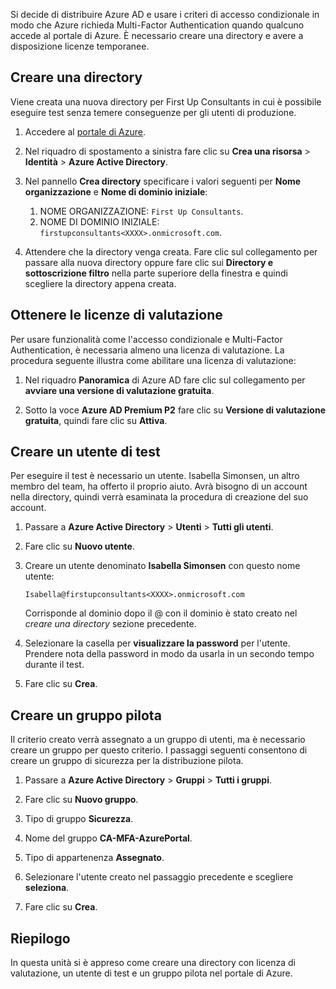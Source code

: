 Si decide di distribuire Azure AD e usare i criteri di accesso condizionale in modo che Azure richieda Multi-Factor Authentication quando qualcuno accede al portale di Azure. È necessario creare una directory e avere a disposizione licenze temporanee.

## <a name="create-a-directory"></a>Creare una directory
Viene creata una nuova directory per First Up Consultants in cui è possibile eseguire test senza temere conseguenze per gli utenti di produzione.

1. Accedere al [portale di Azure](https://portal.azure.com/?azure-portal=true).

1. Nel riquadro di spostamento a sinistra fare clic su **Crea una risorsa** > **Identità** > **Azure Active Directory**.

1. Nel pannello **Crea directory** specificare i valori seguenti per **Nome organizzazione** e **Nome di dominio iniziale**:

   1. NOME ORGANIZZAZIONE: `First Up Consultants`.
   1. NOME DI DOMINIO INIZIALE: `firstupconsultants<XXXX>.onmicrosoft.com`.

1. Attendere che la directory venga creata. Fare clic sul collegamento per passare alla nuova directory oppure fare clic sui **Directory e sottoscrizione filtro** nella parte superiore della finestra e quindi scegliere la directory appena creata.

## <a name="get-trial-licenses"></a>Ottenere le licenze di valutazione

Per usare funzionalità come l'accesso condizionale e Multi-Factor Authentication, è necessaria almeno una licenza di valutazione. La procedura seguente illustra come abilitare una licenza di valutazione:

1. Nel riquadro **Panoramica** di Azure AD fare clic sul collegamento per **avviare una versione di valutazione gratuita**.

1. Sotto la voce **Azure AD Premium P2** fare clic su **Versione di valutazione gratuita**, quindi fare clic su **Attiva**.

## <a name="create-a-test-user"></a>Creare un utente di test

Per eseguire il test è necessario un utente. Isabella Simonsen, un altro membro del team, ha offerto il proprio aiuto. Avrà bisogno di un account nella directory, quindi verrà esaminata la procedura di creazione del suo account.

1. Passare a **Azure Active Directory** > **Utenti** > **Tutti gli utenti**.

1. Fare clic su **Nuovo utente**.

1. Creare un utente denominato **Isabella Simonsen** con questo nome utente:

   `Isabella@firstupconsultants<XXXX>.onmicrosoft.com`

   Corrisponde al dominio dopo il @ con il dominio è stato creato nel *creare una directory* sezione precedente.

1. Selezionare la casella per **visualizzare la password** per l'utente. Prendere nota della password in modo da usarla in un secondo tempo durante il test.

1. Fare clic su **Crea**.

## <a name="create-a-pilot-group"></a>Creare un gruppo pilota

Il criterio creato verrà assegnato a un gruppo di utenti, ma è necessario creare un gruppo per questo criterio. I passaggi seguenti consentono di creare un gruppo di sicurezza per la distribuzione pilota.

1. Passare a **Azure Active Directory** > **Gruppi** > **Tutti i gruppi**.

1. Fare clic su **Nuovo gruppo**.

1. Tipo di gruppo **Sicurezza**.

1. Nome del gruppo **CA-MFA-AzurePortal**.

1. Tipo di appartenenza **Assegnato**.

1. Selezionare l'utente creato nel passaggio precedente e scegliere **seleziona**.

1. Fare clic su **Crea**.

## <a name="summary"></a>Riepilogo

In questa unità si è appreso come creare una directory con licenza di valutazione, un utente di test e un gruppo pilota nel portale di Azure.
